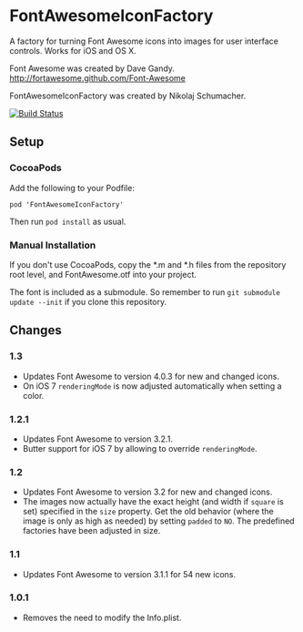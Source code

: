 FontAwesomeIconFactory
======================

A factory for turning Font Awesome icons into images for user interface
controls. Works for iOS and OS X.

Font Awesome was created by Dave Gandy.
http://fortawesome.github.com/Font-Awesome

FontAwesomeIconFactory was created by Nikolaj Schumacher.

[![Build Status](https://travis-ci.org/nschum/FontAwesomeIconFactory.png?branch=master)](https://travis-ci.org/nschum/FontAwesomeIconFactory)

Setup
-----

### CocoaPods ###

Add the following to your Podfile:

    pod 'FontAwesomeIconFactory'

Then run `pod install` as usual.

### Manual Installation ###

If you don't use CocoaPods, copy the *.m and *.h files from the repository root
level, and FontAwesome.otf into your project.

The font is included as a submodule. So remember to run `git submodule update --init` if you clone this repository.

Changes
-------

### 1.3 ###

- Updates Font Awesome to version 4.0.3 for new and changed icons.
- On iOS 7 `renderingMode` is now adjusted automatically when setting a color.

### 1.2.1 ###

- Updates Font Awesome to version 3.2.1.
- Butter support for iOS 7 by allowing to override `renderingMode`.

### 1.2 ###

- Updates Font Awesome to version 3.2 for new and changed icons.
- The images now actually have the exact height (and width if `square` is set)
  specified in the `size` property. Get the old behavior (where the image is
  only as high as needed) by setting `padded` to `NO`. The predefined factories
  have been adjusted in size.

### 1.1 ###

- Updates Font Awesome to version 3.1.1 for 54 new icons.

### 1.0.1 ###

- Removes the need to modify the Info.plist.
